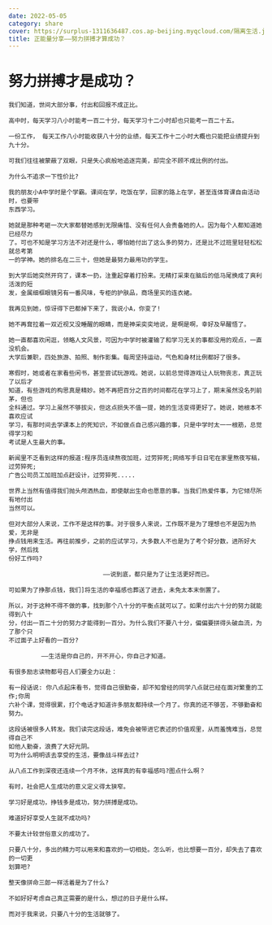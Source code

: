 ```yaml
---
date: 2022-05-05
category: share
cover: https://surplus-1311636487.cos.ap-beijing.myqcloud.com/隔离生活.jpg
title: 正能量分享——努力拼搏才算成功？
---
```

# 努力拼搏才是成功？
    我们知道，世间大部分事，付出和回报不成正比。

    高中时，每天学习八小时能考一百二十分，每天学习十二小时却也只能考一百二十五。

    一份工作， 每天工作八小时能收获八十分的业绩，每天工作十二小时大概也只能把业绩提升到九十分。

    可我们往往被蒙蔽了双眼，只是失心疯般地追逐完美，却完全不顾不成比例的付出。

    为什么不追求一下性价比?
 
    我的朋友小A中学时是个学霸。课间在学，吃饭在学，回家的路上在学，甚至连体育课自由活动时，也要带
    东西学习。

    她就是那种考砸一次大家都替她感到无限痛惜、没有任何人会责备她的人。因为每个人都知道她已经尽力
    了。可也不知是学习方法不对还是什么，哪怕她付出了这么多的努力，还是比不过班里轻轻松松就总考第
    一的学神。她的排名在二三十，但她是最努力最用功的学生。

    到大学后她突然开窍了，课本一扔，注重起穿着打扮来。无精打采束在脑后的低马尾换成了爽利活泼的短
    发，金属细框眼镜另有一番风味，专柜的护肤品，商场里买的连衣裙。

    我再见到她，惊讶得下巴都掉下来了，我说小A，你变了!

    她不再耷拉着一双近视又没睡醒的眼睛，而是神采奕奕地说，是啊是啊，幸好及早醒悟了。

    她一直都喜欢闲逛，领略人文风景，可因为中学时被灌输了和学习无关的事都没用的观点，一直没机会。
    大学后兼职，四处旅游、拍照、制作影集。每周坚持运动，气色和身材比例都好了很多。

    寒假时，她或者在家看些闲书，甚至尝试玩游戏。她说，以前总觉得游戏让人玩物丧志，真正玩了以后才
    知道，有些游戏的构思真是精妙。她不再把百分之百的时间都花在学习上了，期末虽然没名列前茅，但也
    全科通过。学习上虽然不够拔尖，但这点损失不值一提，她的生活变得更好了。她说，她根本不喜欢应试
    学习，有那时间去学课本上的死知识，不如做点自己感兴趣的事，只是中学时太一一根筋，总觉得学习和
    考试是人生最大的事。
    
    新闻里不乏看到这样的报道:程序员连续熬夜加班，过劳猝死;网络写手日日宅在家里熬夜写稿，过劳猝死;
    广告公司员工加班加点赶设计，过劳猝死.....

    世界上当然有值得我们抛头颅洒热血，即使献出生命也愿意的事。当我们热爱件事，为它倾尽所有地付出
    当然可以。

    但对大部分人来说，工作不是这样的事。对于很多人来说，工作既不是为了理想也不是因为热爱，无非是
    挣点钱用来生活。再往前推步，之前的应试学习，大多数人不也是为了考个好分数，进所好大学，然后找
    份好工作吗?

                              ——说到底，都只是为了让生活更好而已。

    可如果为了挣那点钱，我们]将生活的幸福感也葬送了进去，未免太本末倒置了。

    所以，对于这种不得不做的事，找到那个八十分的平衡点就可以了。如果付出六十分的努力就能得到八十
    分，付出一百二十分的努力才能得到一百分。为什么我们不要八十分，偏偏要拼得头破血流，为了那个只
    不过面子上好看的一百分?

             ——生活是你自己的，开不开心，你自己才知道。

    有很多励志读物都号召人们要全力以赴：

    有一段话说: 你八点起床看书，觉得自己很勤奋，却不知曾经的同学八点就已经在面对繁重的工作;你周
    六补个课，觉得很累，打个电话才知道许多朋友都持续一个月了。你真的还不够苦，不够勤奋和努力。

    这段话被很多人转发。我们读完这段话，难免会被带进它表述的价值观里，从而羞愧难当，总觉得自己不
    如他人勤奋，浪费了大好光阴。
    可为什么明明该去享受的生活，要像战斗样去过?

    从八点工作到深夜还连续一个月不休，这样真的有幸福感吗?图点什么啊？
    
    有时，社会把人生成功的意义定义得太狭窄。

    学习好是成功，挣钱多是成功，努力拼搏是成功。

    难道好好享受人生就不成功吗?

    不要太计较世俗意义的成功了。

    只要八十分，多出的精力可以用来和喜欢的一切相处。怎么听，也比想要一百分，却失去了喜欢的一切更
    划算吧?

    整天像拼命三郎一样活着是为了什么?

    不如好好考虑自己真正需要的是什么，想过的日子是什么样。

    而对于我来说，只要八十分的生活就够了。